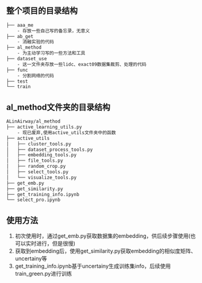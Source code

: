 ## 整个项目的目录结构
``` bash
├── aaa_me
    - 存放一些自己写的备忘录，无意义
├── ab_get
    - 消融实验的代码
├── al_method
    - 为主动学习写的一些方法和工具
├── dataset_use
    - 这一文件夹存放一些lidc、exact09数据集裁剪、处理的代码
├── func
    - 分割网络的代码
├── test
└── train
```

## al_method文件夹的目录结构
``` bash
ALinAirway/al_method
├── active_learning_utils.py
    - 现已废弃,使用active_utils文件夹中的函数
├── active_utils
│   ├── cluster_tools.py
│   ├── dataset_process_tools.py
│   ├── embedding_tools.py
│   ├── file_tools.py
│   ├── random_crop.py
│   ├── select_tools.py
│   └── visualize_tools.py
├── get_emb.py
├── get_similarity.py
├── get_training_info.ipynb
└── select_pro.ipynb
```

## 使用方法
1. 初次使用时，通过get_emb.py获取数据集的embedding，供后续步骤使用(也可以实时进行，但是很慢)
2. 获取到embedding后，使用get_similarity.py获取embedding的相似度矩阵、uncertainy等
3. get_training_info.ipynb基于uncertainy生成训练集info，后续使用train_green.py进行训练
